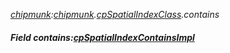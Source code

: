 _[chipmunk](../../modules/chipmunk/chipmunk-module.md):[chipmunk](../../modules/chipmunk/chipmunk-module.md).[cpSpatialIndexClass](../../modules/chipmunk/chipmunk-cpspatialindexclass.md).contains_
##### Field contains:[cpSpatialIndexContainsImpl](../../modules/chipmunk/chipmunk-cpspatialindexcontainsimpl.md)
